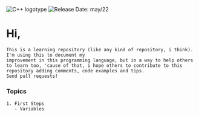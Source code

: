 ![C++ logotype](https://www.alura.com.br/artigos/assets/formacao-linguagem-c-plus-plus/img-01.png)
![Release Date: may/22](https://img.shields.io/badge/release%20date-may%2F2022-yellow)
# Hi,

   
    This is a learning repository (like any kind of repository, i think). I'm using this to document my 
    improvement in this programming language, but in a way to help others to learn too, 'cause of that, i hope others to contribute to this repository adding comments, code examples and tips. 
    Send pull requests!


### Topics

    1. First Steps
       - Variables